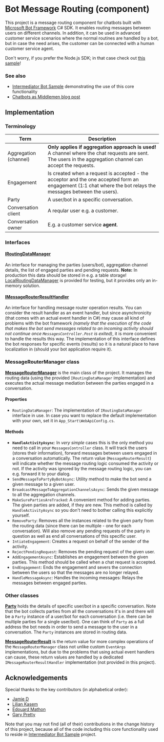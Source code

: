 Bot Message Routing (component)
===============================

This project is a message routing component for chatbots built with
[Microsoft Bot Framework](https://dev.botframework.com/) C# SDK. It enables routing messages between
users on different channels. In addition, it can be used in advanced customer service scenarios
where the normal routines are handled by a bot, but in case the need arises, the customer can be
connected with a human customer service agent.

Don't worry, if you prefer the Node.js SDK; in that case check out
[this sample](https://github.com/palindromed/Bot-HandOff)!

### See also ###

* [Intermediator Bot Sample](https://github.com/tompaana/intermediator-bot-sample) demonstrating the
  use of this core functionality
* [Chatbots as Middlemen blog post](http://tomipaananen.azurewebsites.net/?p=1851)

## Implementation ##

### Terminology ###

| Term | Description |
| ---- | ----------- |
| Aggregation (channel) | **Only applies if aggregation approach is used!** A channel where the chat requests are sent. The users in the aggregation channel can accept the requests. |
| Engagement | Is created when a request is accepted - the acceptor and the one accepted form an engagement (1:1 chat where the bot relays the messages between the users). |
| Party | A user/bot in a specific conversation. |
| Conversation client | A reqular user e.g. a customer. |
| Conversation owner | E.g. a customer service **agent**. |

### Interfaces ###

#### [IRoutingDataManager](/BotMessageRouting/MessageRouting/DataStore/IRoutingDataManager.cs) ####

An interface for managing the parties (users/bot), aggregation channel details, the list of engaged
parties and pending requests. **Note:** In production this data should be stored in e.g. a table
storage! [LocalRoutingDataManager](/BotMessageRouting/MessageRouting/DataStore/LocalRoutingDataManager.cs)
is provided for testing, but it provides only an in-memory solution.

#### [IMessageRouterResultHandler](/BotMessageRouting/MessageRouting/IMessageRouterResultHandler.cs) ####

An interface for handling message router operation results. You can consider the result handler as
an event handler, but since asynchronicity (that comes with an actual event handler in C#) may cause
all kind of problems with the bot framework *(namely that the execution of the code that makes the
bot send messages related to an incoming activity should not continue once `MessagesController.Post`
is exited)*, it is more convenient to handle the results this way. The implementation of this
interface defines the bot responses for specific events (results) so it is a natural place to have
localization in (should your bot application require it).

### MessageRouterManager class ###

**[MessageRouterManager](/BotMessageRouting/MessageRouting/MessageRouterManager.cs)** is the main
class of the project. It manages the routing data (using the provided `IRoutingDataManager`
implementation) and executes the actual message mediation between the parties engaged in a
conversation.

#### Properties ####

* `RoutingDataManager`: The implementation of `IRoutingDataManager` interface
  in use. In case you want to replace the default implementation with your own,
  set it in `App_Start\WebApiConfig.cs`.

#### Methods ####

* **`HandleActivityAsync`**: In *very simple* cases this is the only method you need to call in
  your `MessagesController` class. It will track the users (stores their information), forward
  messages between users engaged in a conversation automatically. The return value
  (`MessageRouterResult`) will indicate whether the message routing logic consumed the activity or
  not. If the activity was ignored by the message routing logic, you can e.g. forward it to your
  dialog.
* `SendMessageToPartyByBotAsync`: Utility method to make the bot send a given message to a given user.
* `BroadcastMessageToAggregationChannelsAsync`: Sends the given message to all the aggregation channels.
* `MakeSurePartiesAreTracked`: A convenient method for adding parties.  The given parties are added,
  if they are new. This method is called by `HandleActivityAsync` so you don't need to bother
  calling this explicitly yourself.
* `RemoveParty`: Removes all the instances related to the given party from the routing data (since
  there can be multiple - one for each conversation). Will also remove any pending requests of the
  party in question as well as end all conversations of this specific user.
* `IntiateEngagement`: Creates a request on behalf of the sender of the activity.
* `RejectPendingRequest`: Removes the pending request of the given user.
* `AddEngagementAsync`: Establishes an engagement between the given parties. This method should be
  called when a chat request is accepted.
* `EndEngagement`: Ends the engagement and severs the connection between the users so that the
  messages are no longer relayed.
* `HandleMessageAsync`: Handles the incoming messages: Relays the messages between engaged parties.

### Other classes ###

**[Party](/BotMessageRouting/Models/Party.cs)** holds the details of specific user/bot in a specific
conversation. Note that the bot collects parties from all the conversations it's in and there will
be a `Party` instance of a user/bot for each conversation (i.e. there can be multiple parties for a
single user/bot). One can think of `Party` as a full address the bot needs in order to send a
message to the user in a conversation. The `Party` instances are stored in routing data.

**[MessageRouterResult](/BotMessageRouting/MessageRouting/MessageRouterResult.cs)** is the return
value for more complex operations of the `MessageRouterManager` class not unlike custom `EventArgs`
implementations, but due to the problems that using actual event handlers can cause, these return
values are handled by a dedicated `IMessageRouterResultHandler` implementation (not provided in this
project).

## Acknowledgements ##

Special thanks to the key contributors (in alphabetical order):

* [Jamie D](https://github.com/daltskin)
* [Lilian Kasem](https://github.com/liliankasem)
* [Edouard Mathon](https://github.com/edouard-mathon)
* [Gary Pretty](https://github.com/garypretty)

Note that you may not find (all of their) contributions in the change history of this project,
because all of the code including this core functionality used to reside in
[Intermediator Bot Sample](https://github.com/tompaana/intermediator-bot-sample) project.
